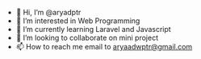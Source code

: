 - 👋 Hi, I’m @aryadptr
- 👀 I’m interested in Web Programming
- 🌱 I’m currently learning Laravel and Javascript
- 💞️ I’m looking to collaborate on mini project
- 📫 How to reach me email to aryaadwptr@gmail.com

<!---
aryadptr/aryadptr is a ✨ special ✨ repository because its `README.md` (this file) appears on your GitHub profile.
You can click the Preview link to take a look at your changes.
--->
